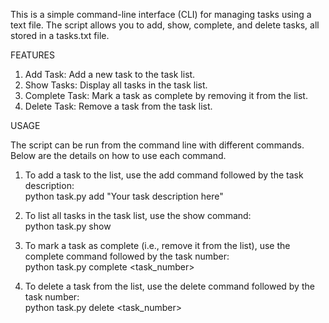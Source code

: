 This is a simple command-line interface (CLI) for managing tasks using a text file. The script allows you to add, show, complete, and delete tasks, all stored in a tasks.txt file.

FEATURES

1) Add Task: Add a new task to the task list.
2) Show Tasks: Display all tasks in the task list.
3) Complete Task: Mark a task as complete by removing it from the list.
4) Delete Task: Remove a task from the task list.

USAGE

The script can be run from the command line with different commands. Below are the details on how to use each command.

1) To add a task to the list, use the add command followed by the task description:<br/>
   python task.py add "Your task description here"

2) To list all tasks in the task list, use the show command: <br/>
   python task.py show

3) To mark a task as complete (i.e., remove it from the list), use the complete command followed by the task number:<br/>
   python task.py complete <task_number>

4) To delete a task from the list, use the delete command followed by the task number:<br/>
   python task.py delete <task_number>



